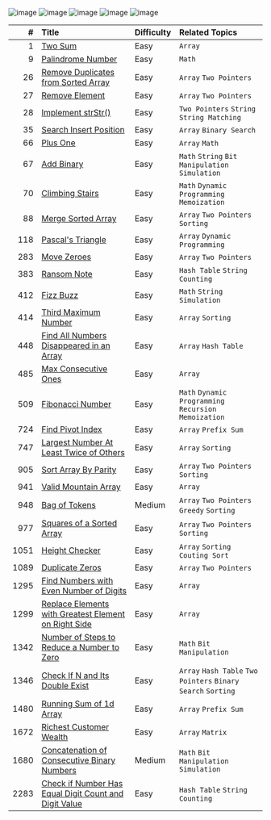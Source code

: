 ![image](https://badges.peiyuan.ch//leetcode/RileyWu82902/ranking?logo=leetcode&color=blue)
![image](https://badges.peiyuan.ch/leetcode/RileyWu82902/solved?difficulty=all&logo=leetcode&color=orange)
![image](https://img.shields.io/badge/Easy-31-green)
![image](https://img.shields.io/badge/Medium-5-yellow)
![image](https://img.shields.io/badge/Hard-0-red)


| #    | Title | Difficulty | Related Topics |
| ---: | :---- |:---------- | :------------- |
|    1 | [Two Sum](./0001/README.md) | Easy | `Array`  |
|    9 | [Palindrome Number](./0009/README.md) | Easy | `Math`  |
|    26 | [Remove Duplicates from Sorted Array](./0026/README.md) | Easy | `Array` `Two Pointers` |
|    27 | [Remove Element](./0027/README.md) | Easy |  `Array` `Two Pointers`  |
|    28 | [Implement strStr()](./0028/README.md) | Easy | `Two Pointers` `String` `String Matching` |
|    35 | [Search Insert Position](./0035/README.md) | Easy | `Array` `Binary Search` |
|    66 | [Plus One](./0066/README.md) | Easy | `Array` `Math` |
|    67 | [Add Binary](./0067/README.md) | Easy | `Math` `String` `Bit Manipulation` `Simulation`  |
|    70 | [Climbing Stairs](./0070/README.md) | Easy | `Math` `Dynamic Programming` `Memoization`  |
|    88 | [Merge Sorted Array](./0088/README.md) | Easy | `Array` `Two Pointers` `Sorting` |
|   118 | [Pascal's Triangle](./0118/README.md) | Easy | `Array` `Dynamic Programming` |
|   283 | [Move Zeroes](./0283/README.md) | Easy | `Array` `Two Pointers`|
|   383 | [Ransom Note](./0383/README.md) | Easy | `Hash Table` `String` `Counting` |
|   412 | [Fizz Buzz](./0412/README.md) | Easy | `Math` `String` `Simulation`  |
|   414 | [Third Maximum Number](./0414/README.md) | Easy | `Array` `Sorting` |
|   448 | [Find All Numbers Disappeared in an Array](./0448/README.md) | Easy | `Array` `Hash Table` |
|   485 | [Max Consecutive Ones](./0485/README.md) | Easy | `Array` |
|   509 | [Fibonacci Number](./0509/README.md) | Easy | `Math` `Dynamic Programming` `Recursion` `Memoization`  |
|   724 | [Find Pivot Index](./0724/README.md) | Easy | `Array` `Prefix Sum` |
|   747 | [Largest Number At Least Twice of Others](./0747/README.md) | Easy | `Array` `Sorting`|
|   905 | [Sort Array By Parity](./0905/README.md) | Easy | `Array` `Two Pointers` `Sorting` |
|   941 | [Valid Mountain Array](./0941/README.md) | Easy | `Array` |
|   948 | [Bag of Tokens](./0948/README.md) | Medium | `Array` `Two Pointers` `Greedy` `Sorting`|
|   977 | [Squares of a Sorted Array](./0977/README.md) | Easy | `Array` `Two Pointers` `Sorting`|
|  1051 | [Height Checker](./1051/README.md) | Easy | `Array` `Sorting` `Couting Sort`|
|  1089 | [Duplicate Zeros](./1089/README.md) | Easy | `Array` `Two Pointers` |
|  1295 | [Find Numbers with Even Number of Digits](./1295/README.md) | Easy | `Array` |
|  1299 | [Replace Elements with Greatest Element on Right Side](./1299/README.md) | Easy | `Array`  |
|  1342 | [Number of Steps to Reduce a Number to Zero](./1342/README.md) | Easy | `Math` `Bit Manipulation` |
|  1346 | [Check If N and Its Double Exist](./1346/README.md) | Easy | `Array` `Hash Table` `Two Pointers` `Binary Search` `Sorting`|
|  1480 | [Running Sum of 1d Array](./1480/README.md) | Easy | `Array` `Prefix Sum` |
|  1672 | [Richest Customer Wealth](./1672/README.md) | Easy | `Array` `Matrix` |
|  1680 | [Concatenation of Consecutive Binary Numbers](./1680/README.md) | Medium | `Math` `Bit Manipulation` `Simulation` |
|  2283 | [Check if Number Has Equal Digit Count and Digit Value](./2283/README.md) | Easy | `Hash Table` `String` `Counting` |


